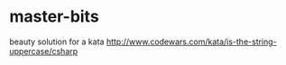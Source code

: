 # master-bits

beauty solution for a kata
http://www.codewars.com/kata/is-the-string-uppercase/csharp